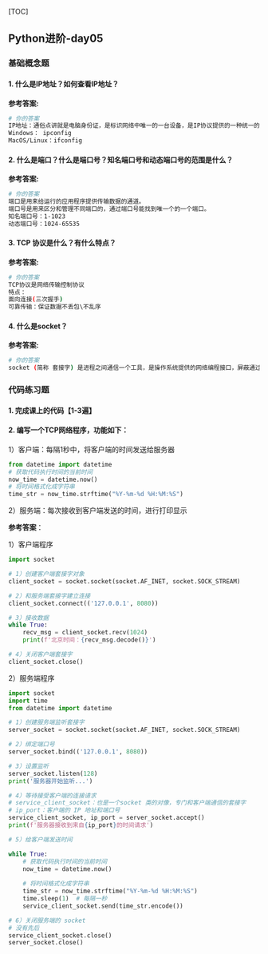 [TOC]

## Python进阶-day05

### 基础概念题

#### 1. 什么是IP地址？如何查看IP地址？

**参考答案:**

```bash
# 你的答案
IP地址：通俗点讲就是电脑身份证，是标识网络中唯一的一台设备，是IP协议提供的一种统一的地址格式，它为互联网上的每一个网络和每一台主机分配一个逻辑地址，以此来屏蔽物理地址的差异。
Windows： ipconfig
MacOS/Linux：ifconfig
```

#### 2. 什么是端口？什么是端口号？知名端口号和动态端口号的范围是什么？

**参考答案:**

```bash
# 你的答案
端口是用来给运行的应用程序提供传输数据的通道。
端口号是用来区分和管理不同端口的，通过端口号能找到唯一个的一个端口。
知名端口号：1-1023
动态端口号：1024-65535
```

#### 3. TCP 协议是什么？有什么特点？

**参考答案:**

```bash
# 你的答案
TCP协议是网络传输控制协议
特点：
面向连接(三次握手)
可靠传输：保证数据不丢包\不乱序
```

#### 4. 什么是socket？

**参考答案:**

```bash
# 你的答案
socket (简称 套接字) 是进程之间通信一个工具，是操作系统提供的网络编程接口，屏蔽通过TCP/IP及端口进行网络数据传输的细节
```

### 代码练习题

#### 1. 完成课上的代码【1-3遍】

#### 2. 编写一个TCP网络程序，功能如下：

1）客户端：每隔1秒中，将客户端的时间发送给服务器

```python
from datetime import datetime
# 获取代码执行时间的当前时间
now_time = datetime.now()
# 将时间格式化成字符串
time_str = now_time.strftime("%Y-%m-%d %H:%M:%S")
```

2）服务端：每次接收到客户端发送的时间，进行打印显示

**参考答案**：

1）客户端程序

```python
import socket

# 1）创建客户端套接字对象
client_socket = socket.socket(socket.AF_INET, socket.SOCK_STREAM)

# 2）和服务端套接字建立连接
client_socket.connect(('127.0.0.1', 8080))

# 3）接收数据
while True:
    recv_msg = client_socket.recv(1024)
    print(f'北京时间：{recv_msg.decode()}')

# 4）关闭客户端套接字
client_socket.close()
```

2）服务端程序

```python
import socket
import time
from datetime import datetime

# 1）创建服务端监听套接字
server_socket = socket.socket(socket.AF_INET, socket.SOCK_STREAM)

# 2）绑定端口号
server_socket.bind(('127.0.0.1', 8080))

# 3）设置监听
server_socket.listen(128)
print('服务器开始监听...')

# 4）等待接受客户端的连接请求
# service_client_socket：也是一个socket 类的对像，专门和客户端通信的套接字
# ip_port：客户端的 IP 地址和端口号
service_client_socket, ip_port = server_socket.accept()
print(f'服务器接收到来自{ip_port}的时间请求')

# 5）给客户端发送时间

while True:
    # 获取代码执行时间的当前时间
    now_time = datetime.now()
    
    # 将时间格式化成字符串
    time_str = now_time.strftime("%Y-%m-%d %H:%M:%S")
    time.sleep(1)  # 每隔一秒
    service_client_socket.send(time_str.encode())

# 6）关闭服务端的 socket
# 没有先后
service_client_socket.close()
server_socket.close()
```

